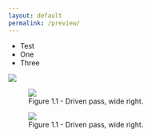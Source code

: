 ```yaml
---
layout: default
permalink: /preview/
---
```


- Test
- One
- Three

![](https://i.imgur.com/1mXkWLq.gif)

<figure>
    <img src="https://i.imgur.com/rvZVnJS.gif">
    <figcaption>Figure 1.1 - Driven pass, wide right.</figcaption>
</figure> 

<figure>
    <img src="https://i.imgur.com/rvZVnJS.gifv">
    <figcaption>Figure 1.1 - Driven pass, wide right.</figcaption>
</figure> 
